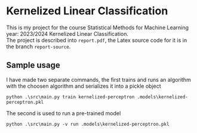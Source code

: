 # Kernelized Linear Classification
This is my project for the course Statistical Methods for Machine Learning year: 2023/2024 Kernelized Linear Classification.    
The project is described into `report.pdf`, the Latex source code for it is in the branch `report-source`.     

## Sample usage
I have made two separate commands, the first trains and runs an algorithm with the choosen algorithm and serializes
 it into a pickle object    
```
python .\src\main.py train kernelized-perceptron .models\kernelized-perceptron.pkl
```

The second is used to run a pre-trained model
```
python .\src\main.py -v run .models\kernelized-perceptron.pkl
```